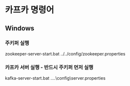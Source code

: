 # 카프카 명령어

## Windows
### 주키퍼 실행
zookeeper-server-start.bat ../../config/zookeeper.properties
### 카프카 서버 실행 - 반드시 주키퍼 먼저 실행
kafka-server-start.bat ..\..\config\server.properties

